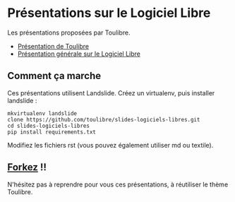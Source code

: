 Présentations sur le Logiciel Libre
====================================

Les présentations proposées par Toulibre.

* [Présentation de Toulibre](http://toulibre.github.io/slides-logiciels-libres/toulibre.html "Toulibre")
* [Présentation générale sur le Logiciel Libre](http://toulibre.github.io/slides-logiciels-libres/presentation-logiciels-libres.html "Présentations sur le Logiciel Libre")

## Comment ça marche

Ces présentations utilisent Landslide. Créez un virtualenv, puis installer landslide :

    mkvirtualenv landslide
    clone https://github.com/toulibre/slides-logiciels-libres.git
    cd slides-logiciels-libres
    pip install requirements.txt

Modifiez les fichiers rst (vous pouvez également utiliser md ou textile).

## [Forkez](https://github.com/toulibre/slides-logiciels-libres/) !! 

N'hésitez pas à reprendre pour vous ces présentations, à réutiliser le thème Toulibre.

